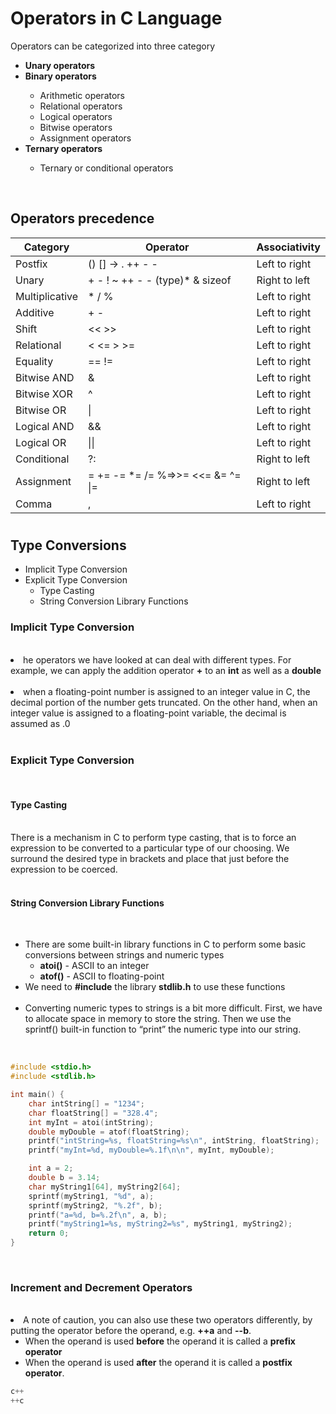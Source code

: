 # Operators in C Language  

Operators can be categorized into three category
<ul>
<li><b>Unary operators</b></li>
<li><b>Binary operators</b></li>
<ul>
<li>Arithmetic operators</li>
<li>Relational operators</li>
<li>Logical operators</li>
<li>Bitwise operators</li>
<li>Assignment operators</li>
</ul>
<li><b>Ternary operators</b></li>
<ul>
<li>Ternary or conditional operators</li>
</ul>
</ul>
<br>  

## Operators precedence


| Category          | Operator                               | Associativity  |
|-------------------|----------------------------------------|----------------|
| Postfix           | () [] -> . ++ - -                      | Left to right  |
| Unary             | + - ! ~ ++ - - (type)* & sizeof        | Right to left  |
| Multiplicative    | * / %                                  | Left to right  |
| Additive          | + -                                    | Left to right  |
| Shift             | << >>                                  | Left to right  |
| Relational        | < <= > >=                              | Left to right  |
| Equality          | == !=                                  | Left to right  |
| Bitwise AND       | &                                      | Left to right  |
| Bitwise XOR       | ^                                      | Left to right  |
| Bitwise OR        | \|                                     | Left to right  |
| Logical AND       | &&                                     | Left to right  |
| Logical OR        | \|\|                                   | Left to right  |
| Conditional       | ?:                                     | Right to left  |
| Assignment        | = += -= *= /= %=>>= <<= &= ^= \|=      | Right to left  |
| Comma             | ,                                      | Left to right  |  

#
## Type Conversions  

<ul>
<li>Implicit Type Conversion</li>
<li>Explicit Type Conversion
<ul>
<li>Type Casting</li>
<li>String Conversion Library Functions</li>
</ul>
</li>
</ul>  

### Implicit Type Conversion  

<br>

<li>he operators we have looked at can deal with different types. For example, we can apply the addition operator <b>+</b> to an <b>int</b> as well as a <b>double</b></li>
<br>
<li>when a floating-point number is assigned to an integer value in C, the decimal portion of the number gets truncated. On the other hand, when an integer value is assigned to a floating-point variable, the decimal is assumed as .0</li>
<br> 

### Explicit Type Conversion
<br>  

#### Type Casting  
<br>
There is a mechanism in C to perform type casting, that is to force an expression to be converted to a particular type of our choosing. We surround the desired type in brackets and place that just before the expression to be coerced.
<br>  
<br>  

#### String Conversion Library Functions
<br>
<ul>
<li>There are some built-in library functions in C to perform some basic conversions between strings and numeric types
<ul>
<li><b>atoi()</b> - ASCII to an integer</li>
<li><b>atof()</b> - ASCII to floating-point</li>
</ul>
</li>
<li> We need to <b>#include</b> the library <b>stdlib.h</b> to use these functions</li>
<br>
<li>Converting numeric types to strings is a bit more difficult. First, we have to allocate space in memory to store the string. Then we use the sprintf() built-in function to “print” the numeric type into our string.</li>
</ul>
<br>

~~~c
#include <stdio.h>
#include <stdlib.h>

int main() {
    char intString[] = "1234";
    char floatString[] = "328.4";
    int myInt = atoi(intString);
    double myDouble = atof(floatString);
    printf("intString=%s, floatString=%s\n", intString, floatString);
    printf("myInt=%d, myDouble=%.1f\n\n", myInt, myDouble);

    int a = 2;
    double b = 3.14;
    char myString1[64], myString2[64];
    sprintf(myString1, "%d", a);
    sprintf(myString2, "%.2f", b);
    printf("a=%d, b=%.2f\n", a, b);
    printf("myString1=%s, myString2=%s", myString1, myString2);
    return 0;
}
~~~

<br>

### Increment and Decrement Operators  
<br>

<li>
A note of caution, you can also use these two operators differently, by putting the operator before the operand, e.g. <b>++a</b> and <b>--b</b>.
<ul>
<li>
When the operand is used <b>before</b> the operand it is called a <b>prefix operator</b>
</li>
<li>
When the operand is used <b>after</b> the operand it is called a <b>postfix operator</b>.</li>

</ul>
</li>

~~~c
c++
++c
~~~